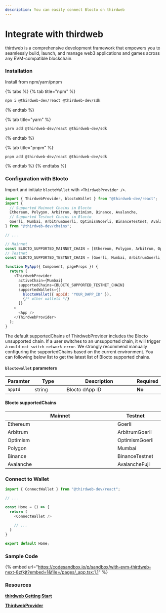 ```yaml
---
description: You can easily connect Blocto on thirdweb
---
```


# Integrate with thirdweb

thirdweb is a comprehensive development framework that empowers you to seamlessly build, launch, and manage web3 applications and games across any EVM-compatible blockchain.

### Installation

Install from npm/yarn/pnpm

{% tabs %}
{% tab title="npm" %}
```bash
npm i @thirdweb-dev/react @thirdweb-dev/sdk
```
{% endtab %}

{% tab title="yarn" %}
```bash
yarn add @thirdweb-dev/react @thirdweb-dev/sdk
```
{% endtab %}

{% tab title="pnpm" %}
```bash
pnpm add @thirdweb-dev/react @thirdweb-dev/sdk
```
{% endtab %}
{% endtabs %}

### Configuration with Blocto

Import and initiate `bloctoWallet` with `<ThirdwebProvider />`.

```javascript
import { ThirdwebProvider, bloctoWallet } from "@thirdweb-dev/react";
import {
  // Supported Mainnet Chains in Blocto
  Ethereum, Polygon, Arbitrum, Optimism, Binance, Avalanche,
  // Supported Testnet Chains in Blocto
  Goerli, Mumbai, ArbitrumGoerli, OptimismGoerli, BinanceTestnet, AvalancheFuji
} from "@thirdweb-dev/chains";

// ...

// Mainnet
const BLOCTO_SUPPORTED_MAINNET_CHAIN = [Ethereum, Polygon, Arbitrum, Optimism, Binance, Avalanche];
// Testnet
const BLOCTO_SUPPORTED_TESTNET_CHAIN = [Goerli, Mumbai, ArbitrumGoerli, OptimismGoerli, BinanceTestnet, AvalancheFuji];

function MyApp({ Component, pageProps }) {
  return (
    <ThirdwebProvider
      activeChain={Mumbai}
      supportedChains={BLOCTO_SUPPORTED_TESTNET_CHAIN}
      supportedWallets={[
        bloctoWallet({ appId: 'YOUR_DAPP_ID' }),
        {/* other wallets */}
      ]}
    >
      <App />
    </ThirdwebProvider>
  );
}
```

The default supportedChains of ThirdwebProvider includes the Blocto unsupported chain. If a user switches to an unsupported chain, it will trigger a `could not switch network error`. We strongly recommend manually configuring the supportedChains based on the current environment. You can following below list to get the latest list of Blocto supported chains.

#### `bloctowallet` parameters

<table><thead><tr><th>Paramter</th><th width="112">Type</th><th width="279">Description</th><th>Required</th></tr></thead><tbody><tr><td><code>appId</code></td><td>string</td><td>Blocto dApp ID</td><td><strong>No</strong></td></tr></tbody></table>

#### Blocto supportedChains

<table><thead><tr><th width="373">Mainnet</th><th>Testnet</th><th data-hidden></th></tr></thead><tbody><tr><td>Ethereum</td><td>Goerli</td><td></td></tr><tr><td>Arbitrum</td><td>ArbitrumGoerli</td><td></td></tr><tr><td>Optimism</td><td>OptimismGoerli</td><td></td></tr><tr><td>Polygon</td><td>Mumbai</td><td></td></tr><tr><td>Binance</td><td>BinanceTestnet</td><td></td></tr><tr><td>Avalanche</td><td>AvalancheFuji</td><td></td></tr></tbody></table>

### Connect to Wallet

```javascript
import { ConnectWallet } from "@thirdweb-dev/react";

// ...

const Home = () => {
  return (
    <ConnectWallet />
    
    // ...
  )
}

export default Home;
```

### Sample Code

{% embed url="https://codesandbox.io/p/sandbox/with-evm-thirdweb-next-8zfkjt?embed=1&file=/pages/_app.tsx:1,1" %}

### Resources

[**thirdweb Getting Start**](https://portal.thirdweb.com/react/getting-started)

[**ThirdwebProvider**](https://portal.thirdweb.com/react/react.thirdwebprovider)
